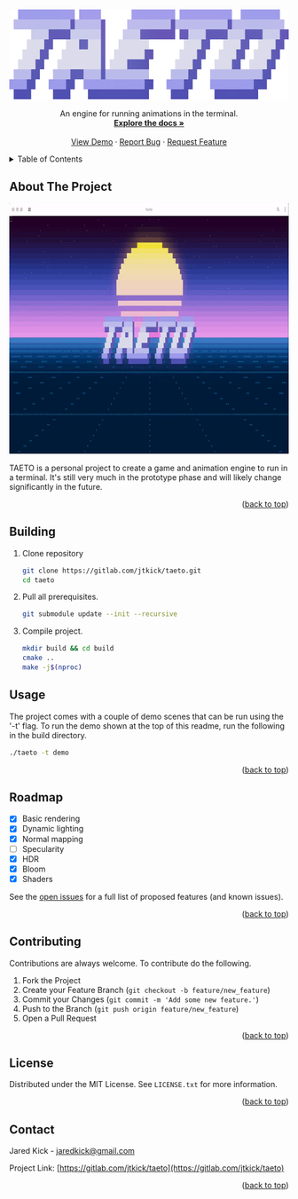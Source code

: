 <a name="readme-top"></a>

<!-- PROJECT LOGO -->
<br />
<div align="center">
  <a href="https://github.com/othneildrew/Best-README-Template">
    <img src="logos/taeto_banner.png" alt="Logo" width="512" height="162">
  </a>

  <p align="center">
    An engine for running animations in the terminal.
    <br />
    <a href="https://github.com/othneildrew/Best-README-Template"><strong>Explore the docs »</strong></a>
    <br />
    <br />
    <a href="https://github.com/othneildrew/Best-README-Template">View Demo</a>
    ·
    <a href="https://github.com/othneildrew/Best-README-Template/issues">Report Bug</a>
    ·
    <a href="https://github.com/othneildrew/Best-README-Template/issues">Request Feature</a>
  </p>
</div>



<!-- TABLE OF CONTENTS -->
<details>
  <summary>Table of Contents</summary>
  <ol>
    <li>
      <a href="#about-the-project">About The Project</a>
      <ul>
        <li><a href="#built-with">Built With</a></li>
      </ul>
    </li>
    <li>
      <a href="#getting-started">Getting Started</a>
      <ul>
        <li><a href="#prerequisites">Prerequisites</a></li>
        <li><a href="#installation">Installation</a></li>
      </ul>
    </li>
    <li><a href="#usage">Usage</a></li>
    <li><a href="#roadmap">Roadmap</a></li>
    <li><a href="#contributing">Contributing</a></li>
    <li><a href="#license">License</a></li>
    <li><a href="#contact">Contact</a></li>
    <li><a href="#acknowledgments">Acknowledgments</a></li>
  </ol>
</details>



<!-- ABOUT THE PROJECT -->
## About The Project

<!-- ![Demo](logos/demo.gif) -->

<div align="center">
  <a href="https://gitlab.com/jtkick/taeto">
    <img src="logos/demo.gif" alt="Logo" width="800" height="451">
  </a>
</div>

TAETO is a personal project to create a game and animation engine to run in a terminal. It's still very much in the prototype phase and will likely change significantly in the future.

<p align="right">(<a href="#readme-top">back to top</a>)</p>

<!-- GETTING STARTED -->
## Building

1. Clone repository
   ```sh
   git clone https://gitlab.com/jtkick/taeto.git
   cd taeto
   ```

2. Pull all prerequisites.
   ```sh
   git submodule update --init --recursive
   ```

3. Compile project.
   ```sh
   mkdir build && cd build
   cmake ..
   make -j$(nproc)


<!-- USAGE EXAMPLES -->
## Usage

The project comes with a couple of demo scenes that can be run using the '-t' flag. To run the demo shown at the top of this readme, run the following in the build directory.

```sh
./taeto -t demo
```

<p align="right">(<a href="#readme-top">back to top</a>)</p>



<!-- ROADMAP -->
## Roadmap

- [x] Basic rendering
- [x] Dynamic lighting
- [X] Normal mapping
- [ ] Specularity
- [X] HDR
- [X] Bloom
- [X] Shaders

See the [open issues](https://gitlab.com/jtkick/taeto/-/issues) for a full list of proposed features (and known issues).

<p align="right">(<a href="#readme-top">back to top</a>)</p>



<!-- CONTRIBUTING -->
## Contributing

Contributions are always welcome. To contribute do the following.

1. Fork the Project
2. Create your Feature Branch (`git checkout -b feature/new_feature`)
3. Commit your Changes (`git commit -m 'Add some new feature.'`)
4. Push to the Branch (`git push origin feature/new_feature`)
5. Open a Pull Request

<p align="right">(<a href="#readme-top">back to top</a>)</p>



<!-- LICENSE -->
## License

Distributed under the MIT License. See `LICENSE.txt` for more information.

<p align="right">(<a href="#readme-top">back to top</a>)</p>



<!-- CONTACT -->
## Contact

Jared Kick - jaredkick@gmail.com

Project Link: [https://gitlab.com/jtkick/taeto](https://gitlab.com/jtkick/taeto)

<p align="right">(<a href="#readme-top">back to top</a>)</p>
